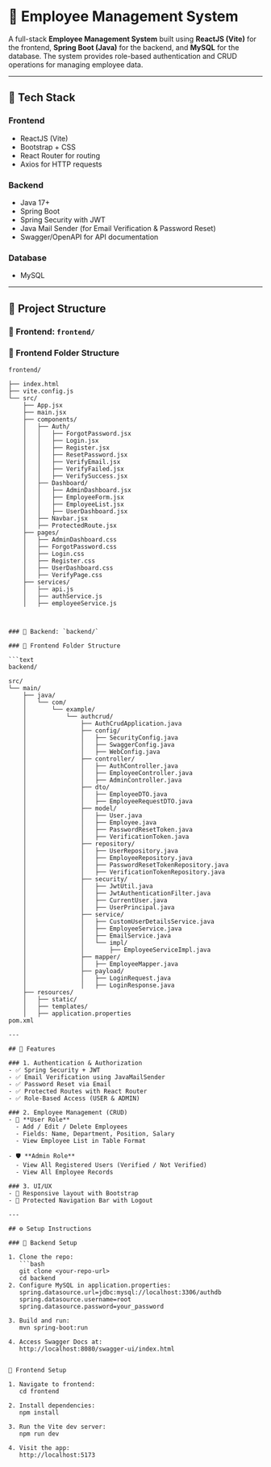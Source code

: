 # 💼 Employee Management System

A full-stack **Employee Management System** built using **ReactJS (Vite)** for the frontend, **Spring Boot (Java)** for the backend, and **MySQL** for the database. The system provides role-based authentication and CRUD operations for managing employee data.

---

## 🚀 Tech Stack

### Frontend
- ReactJS (Vite)
- Bootstrap + CSS
- React Router for routing
- Axios for HTTP requests

### Backend
- Java 17+
- Spring Boot
- Spring Security with JWT
- Java Mail Sender (for Email Verification & Password Reset)
- Swagger/OpenAPI for API documentation

### Database
- MySQL

---

## 📁 Project Structure

### 🔹 Frontend: `frontend/`

### 📁 Frontend Folder Structure

```text
frontend/

├── index.html
├── vite.config.js
└── src/
    ├── App.jsx
    ├── main.jsx
    ├── components/
    │   ├── Auth/
    │   │   ├── ForgotPassword.jsx
    │   │   ├── Login.jsx
    │   │   ├── Register.jsx
    │   │   ├── ResetPassword.jsx
    │   │   ├── VerifyEmail.jsx
    │   │   ├── VerifyFailed.jsx
    │   │   ├── VerifySuccess.jsx
    │   ├── Dashboard/
    │   │   ├── AdminDashboard.jsx
    │   │   ├── EmployeeForm.jsx
    │   │   ├── EmployeeList.jsx
    │   │   ├── UserDashboard.jsx
    │   ├── Navbar.jsx
    │   ├── ProtectedRoute.jsx
    ├── pages/
    │   ├── AdminDashboard.css
    │   ├── ForgotPassword.css
    │   ├── Login.css
    │   ├── Register.css
    │   ├── UserDashboard.css
    │   ├── VerifyPage.css
    ├── services/
    │   ├── api.js
    │   ├── authService.js
    │   ├── employeeService.js 



### 🔹 Backend: `backend/`

### 📁 Frontend Folder Structure

```text
backend/

src/
└── main/
    ├── java/
    │   └── com/
    │       └── example/
    │           └── authcrud/
    │               ├── AuthCrudApplication.java
    │               ├── config/
    │               │   ├── SecurityConfig.java
    │               │   ├── SwaggerConfig.java
    │               │   ├── WebConfig.java
    │               ├── controller/
    │               │   ├── AuthController.java
    │               │   ├── EmployeeController.java
    │               │   ├── AdminController.java
    │               ├── dto/
    │               │   ├── EmployeeDTO.java
    │               │   ├── EmployeeRequestDTO.java
    │               ├── model/
    │               │   ├── User.java
    │               │   ├── Employee.java
    │               │   ├── PasswordResetToken.java
    │               │   ├── VerificationToken.java
    │               ├── repository/
    │               │   ├── UserRepository.java
    │               │   ├── EmployeeRepository.java
    │               │   ├── PasswordResetTokenRepository.java
    │               │   ├── VerificationTokenRepository.java
    │               ├── security/
    │               │   ├── JwtUtil.java
    │               │   ├── JwtAuthenticationFilter.java
    │               │   ├── CurrentUser.java
    │               │   ├── UserPrincipal.java
    │               ├── service/
    │               │   ├── CustomUserDetailsService.java
    │               │   ├── EmployeeService.java
    │               │   ├── EmailService.java
    │               │   └── impl/
    │               │       ├── EmployeeServiceImpl.java
    │               ├── mapper/
    │               │   ├── EmployeeMapper.java
    │               ├── payload/
    │               │   ├── LoginRequest.java
    │               │   ├── LoginResponse.java
    ├── resources/
    │   ├── static/
    │   ├── templates/
    │   ├── application.properties
pom.xml

---

## 🔐 Features

### 1. Authentication & Authorization
- ✅ Spring Security + JWT
- ✅ Email Verification using JavaMailSender
- ✅ Password Reset via Email
- ✅ Protected Routes with React Router
- ✅ Role-Based Access (USER & ADMIN)

### 2. Employee Management (CRUD)
- 👤 **User Role**
  - Add / Edit / Delete Employees
  - Fields: Name, Department, Position, Salary
  - View Employee List in Table Format

- 🛡 **Admin Role**
  - View All Registered Users (Verified / Not Verified)
  - View All Employee Records

### 3. UI/UX
- 🔹 Responsive layout with Bootstrap
- 🔹 Protected Navigation Bar with Logout

---

## ⚙️ Setup Instructions

### 🔧 Backend Setup

1. Clone the repo:
   ```bash
   git clone <your-repo-url>
   cd backend
2. Configure MySQL in application.properties:
   spring.datasource.url=jdbc:mysql://localhost:3306/authdb
   spring.datasource.username=root
   spring.datasource.password=your_password

3. Build and run:
   mvn spring-boot:run

4. Access Swagger Docs at:
   http://localhost:8080/swagger-ui/index.html


🔧 Frontend Setup

1. Navigate to frontend:
   cd frontend

2. Install dependencies:
   npm install
   
3. Run the Vite dev server:
   npm run dev

4. Visit the app:
   http://localhost:5173

